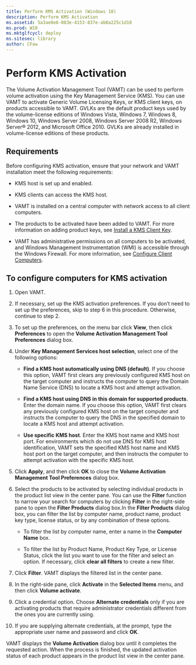 ```yaml
---
title: Perform KMS Activation (Windows 10)
description: Perform KMS Activation
ms.assetid: 5a3ae8e6-083e-4153-837e-ab0a225c1d10
ms.prod: W10
ms.mktglfcycl: deploy
ms.sitesec: library
author: CFaw
---
```


# Perform KMS Activation


The Volume Activation Management Tool (VAMT) can be used to perform volume activation using the Key Management Service (KMS). You can use VAMT to activate Generic Volume Licensing Keys, or KMS client keys, on products accessible to VAMT. GVLKs are the default product keys used by the volume-license editions of Windows Vista, Windows 7, Windows 8, Windows 10, Windows Server 2008, Windows Server 2008 R2, Windows Server® 2012, and Microsoft Office 2010. GVLKs are already installed in volume-license editions of these products.

## Requirements


Before configuring KMS activation, ensure that your network and VAMT installation meet the following requirements:

-   KMS host is set up and enabled.

-   KMS clients can access the KMS host.

-   VAMT is installed on a central computer with network access to all client computers.

-   The products to be activated have been added to VAMT. For more information on adding product keys, see [Install a KMS Client Key](install-kms-client-key-vamt.md).

-   VAMT has administrative permissions on all computers to be activated, and Windows Management Instrumentation (WMI) is accessible through the Windows Firewall. For more information, see [Configure Client Computers](configure-client-computers-vamt.md).

## To configure computers for KMS activation


1.  Open VAMT.

2.  If necessary, set up the KMS activation preferences. If you don’t need to set up the preferences, skip to step 6 in this procedure. Otherwise, continue to step 2.

3.  To set up the preferences, on the menu bar click **View**, then click **Preferences** to open the **Volume Activation Management Tool Preferences** dialog box.

4.  Under **Key Management Services host selection**, select one of the following options:

    -   **Find a KMS host automatically using DNS (default)**. If you choose this option, VAMT first clears any previously configured KMS host on the target computer and instructs the computer to query the Domain Name Service (DNS) to locate a KMS host and attempt activation.

    -   **Find a KMS host using DNS in this domain for supported products**. Enter the domain name. If you choose this option, VAMT first clears any previously configured KMS host on the target computer and instructs the computer to query the DNS in the specified domain to locate a KMS host and attempt activation.

    -   **Use specific KMS host**. Enter the KMS host name and KMS host port. For environments which do not use DNS for KMS host identification, VAMT sets the specified KMS host name and KMS host port on the target computer, and then instructs the computer to attempt activation with the specific KMS host.

5.  Click **Apply**, and then click **OK** to close the **Volume Activation Management Tool Preferences** dialog box.

6.  Select the products to be activated by selecting individual products in the product list view in the center pane. You can use the **Filter** function to narrow your search for computers by clicking **Filter** in the right-side pane to open the **Filter Products** dialog box.In the **Filter Products** dialog box, you can filter the list by computer name, product name, product key type, license status, or by any combination of these options.

    -   To filter the list by computer name, enter a name in the **Computer Name** box.

    -   To filter the list by Product Name, Product Key Type, or License Status, click the list you want to use for the filter and select an option. If necessary, click **clear all filters** to create a new filter.

7.  Click **Filter**. VAMT displays the filtered list in the center pane.

8.  In the right-side pane, click **Activate** in the **Selected Items** menu, and then click **Volume activate**.

9.  Click a credential option. Choose **Alternate credentials** only if you are activating products that require administrator credentials different from the ones you are currently using.

10. If you are supplying alternate credentials, at the prompt, type the appropriate user name and password and click **OK**.

VAMT displays the **Volume Activation** dialog box until it completes the requested action. When the process is finished, the updated activation status of each product appears in the product list view in the center pane.

 

 





